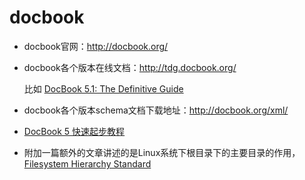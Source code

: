 # docbook
* docbook官网：<http://docbook.org/>

* docbook各个版本在线文档：<http://tdg.docbook.org/>

  比如 [DocBook 5.1: The Definitive Guide](http://tdg.docbook.org/tdg/5.1/)

* docbook各个版本schema文档下载地址：<http://docbook.org/xml/>

* [DocBook 5 快速起步教程](http://blog.csdn.net/sarkuya/article/details/6854323)

* 附加一篇额外的文章讲述的是Linux系统下根目录下的主要目录的作用，<a href="http://www.pathname.com/fhs/pub/fhs-2.3.html" target="_blank">Filesystem Hierarchy Standard</a>
